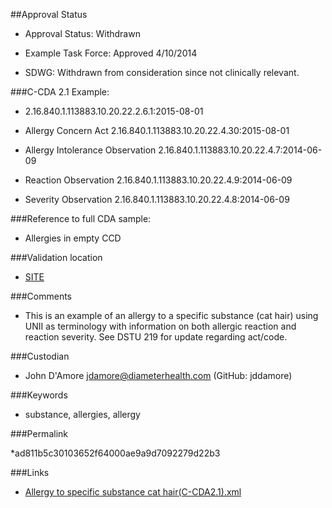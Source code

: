 ##Approval Status 

* Approval Status: Withdrawn
* Example Task Force: Approved 4/10/2014

* SDWG: Withdrawn from consideration since not clinically relevant.


###C-CDA 2.1 Example: 

* 2.16.840.1.113883.10.20.22.2.6.1:2015-08-01

* Allergy Concern Act 2.16.840.1.113883.10.20.22.4.30:2015-08-01

* Allergy Intolerance Observation 2.16.840.1.113883.10.20.22.4.7:2014-06-09
* Reaction Observation 2.16.840.1.113883.10.20.22.4.9:2014-06-09
* Severity Observation 2.16.840.1.113883.10.20.22.4.8:2014-06-09

###Reference to full CDA sample:
* Allergies in empty CCD


###Validation location

* [SITE](https://sitenv.org/c-cda-validator)


###Comments

* This is an example of an allergy to a specific substance (cat hair) using UNII as terminology with information on both allergic reaction and reaction severity. See DSTU 219 for update regarding act/code.

###Custodian

* John D'Amore jdamore@diameterhealth.com (GitHub: jddamore)


###Keywords

* substance, allergies, allergy

###Permalink

*ad811b5c30103652f64000ae9a9d7092279d22b3


###Links 

* [Allergy to specific substance cat hair(C-CDA2.1).xml](https://github.com/HL7/C-CDA-Examples/tree/master/Allergies/Allergy%20to%20cat%20hair/Allergy%20to%20specific%20substance%20cat%20hair%28C-CDA2.1%29.xml)
